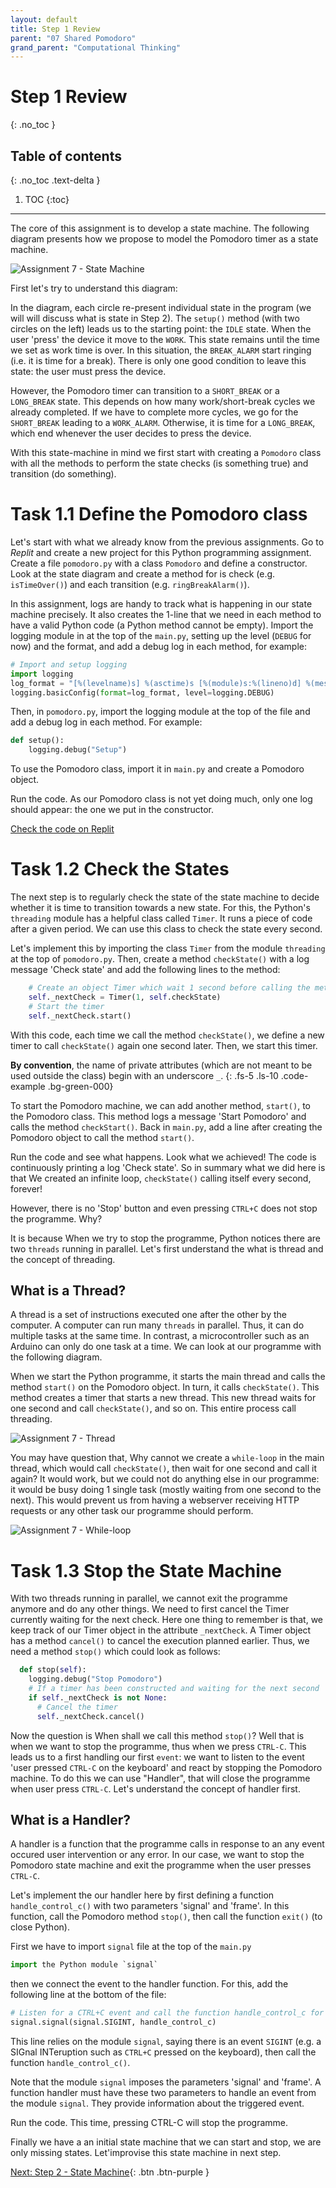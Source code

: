```yaml
---
layout: default
title: Step 1 Review
parent: "07 Shared Pomodoro"
grand_parent: "Computational Thinking"
---
```


# Step 1 Review
{: .no_toc }

## Table of contents
{: .no_toc .text-delta }

1. TOC
{:toc}

---

The core of this assignment is to develop a state machine. The following diagram presents how we propose to model the Pomodoro timer as a state machine.

![Assignment 7 - State Machine]({{site.baseurl}}/assets/images/assignment7-step1-state-machine.svg)

First let's try to understand this diagram:

In the diagram, each circle re-present individual state in the program (we will will discuss what is state in Step 2). The `setup()` method (with two circles on the left) leads us to the starting point: the `IDLE` state. When the user 'press' the device it move to the `WORK`. This state remains until the time we set as work time is over. In this situation, the `BREAK_ALARM` start ringing (i.e. it is time for a break). There is only one good condition to leave this state: the user must press the device.

However, the Pomodoro timer can transition to a `SHORT_BREAK` or a `LONG_BREAK` state. This depends on how many work/short-break cycles we already completed. If we have to complete more cycles, we go for the `SHORT_BREAK` leading to a `WORK_ALARM`. Otherwise, it is time for a `LONG_BREAK`, which end whenever the user decides to press the device.

With this state-machine in mind we first start with creating a `Pomodoro` class with all the methods to perform the state checks (is something true) and transition (do something).

# Task 1.1 Define the Pomodoro class

Let's start with what we already know from the previous assignments. Go to _Replit_ and create a new project for this Python programming assignment. Create a file `pomodoro.py` with a class `Pomodoro` and define a constructor. Look at the state diagram and create a method for is check (e.g. `isTimeOver()`) and each transition (e.g. `ringBreakAlarm()`).

In this assignment, logs are handy to track what is happening in our state machine precisely. It also creates the 1-line that we need in each method to have a valid Python code (a Python method cannot be empty). Import the logging module in at the top of the `main.py`, setting up the level (`DEBUG` for now) and the format, and add a debug log in each method, for example:

```python
# Import and setup logging
import logging
log_format = "[%(levelname)s] %(asctime)s [%(module)s:%(lineno)d] %(message)s"
logging.basicConfig(format=log_format, level=logging.DEBUG)
```

Then, in `pomodoro.py`, import the logging module at the top of the file and add a debug log in each method. For example:

```python
def setup():
    logging.debug("Setup")
```

To use the Pomodoro class, import it in `main.py` and create a Pomodoro object.

Run the code. As our Pomodoro class is not yet doing much, only one log should appear: the one we put in the constructor.

[Check the code on Replit](https://replit.com/@IO1075/07-shared-pomodoro-step1-1)

# Task 1.2 Check the States

The next step is to regularly check the state of the state machine to decide whether it is time to transition towards a new state. For this, the Python's `threading` module has a helpful class called `Timer`. It runs a piece of code after a given period. We can use this class to check the state every second.

Let's implement this by importing the class `Timer` from the module `threading` at the top of `pomodoro.py`. Then, create a method `checkState()` with a log message 'Check state' and add the following lines to the method:

```python
    # Create an object Timer which wait 1 second before calling the method checkState and keep track of it in the attribute _nextCheck
    self._nextCheck = Timer(1, self.checkState)
    # Start the timer
    self._nextCheck.start()
```

With this code, each time we call the method `checkState()`, we define a new timer to call `checkState()` again one second later. Then, we start this timer.

**By convention**, the name of private attributes (which are not meant to be used outside the class) begin with an underscore `_`.
{: .fs-5 .ls-10 .code-example .bg-green-000}

To start the Pomodoro machine, we can add another method, `start()`, to the Pomodoro class. This method logs a message 'Start Pomodoro' and calls the method `checkStart()`. Back in `main.py`, add a line after creating the Pomodoro object to call the method `start()`.

Run the code and see what happens. Look what we achieved! The code is continuously printing a log 'Check state'. So in summary what we did here is that We created an infinite loop, `checkState()` calling itself every second, forever!

However, there is no 'Stop' button and even pressing `CTRL+C` does not stop the programme. Why?

It is because When we try to stop the programme, Python notices there are two `threads` running in parallel. Let's first understand the what is thread and the concept of threading.


## What is a Thread?

A thread is a set of instructions executed one after the other by the computer. A computer can run many `threads` in parallel. Thus, it can do multiple tasks at the same time. In contrast, a microcontroller such as an Arduino can only do one task at a time. We can look at our programme with the following diagram.

When we start the Python programme, it starts the main thread and calls the method `start()` on the Pomodoro object. In turn, it calls `checkState()`. This method creates a timer that starts a new thread. This new thread waits for one second and call `checkState()`, and so on. This entire process call threading.

![Assignment 7 - Thread]({{site.baseurl}}/assets/images/assignment7-step1-threads.svg)

You may have question that, Why cannot we create a `while-loop` in the main thread, which would call `checkState()`, then wait for one second and call it again? It would work, but we could not do anything else in our programme: it would be busy doing 1 single task (mostly waiting from one second to the next). This would prevent us from having a webserver receiving HTTP requests or any other task our programme should perform.

![Assignment 7 - While-loop]({{site.baseurl}}/assets/images/assignment7-step1-while.svg)

# Task 1.3 Stop the State Machine

With two threads running in parallel, we cannot exit the programme anymore and do any other things. We need to first cancel the Timer currently waiting for the next check. Here one thing to remember is that, we keep track of our Timer object in the attribute `_nextCheck`. A Timer object has a method `cancel()` to cancel the execution planned earlier. Thus, we need a method `stop()` which could look as follows:

```python
  def stop(self):
    logging.debug("Stop Pomodoro")
    # If a timer has been constructed and waiting for the next second
    if self._nextCheck is not None:
      # Cancel the timer
      self._nextCheck.cancel()
```

Now the question is When shall we call this method `stop()`? Well that is when we want to stop the programme, thus when we press `CTRL-C`. This leads us to a first handling our first `event`: we want to listen to the event 'user pressed `CTRL-C` on the keyboard' and react by stopping the Pomodoro machine. To do this we can use "Handler", that will close the programme when user press `CTRL-C`. Let's understand the concept of handler first.

## What is a Handler?

A handler is a function that the programme calls in response to an any event occured user intervention or any error. In our case, we want to stop the Pomodoro state machine and exit the programme when the user presses `CTRL-C`.

Let's implement the our handler here by first defining a function `handle_control_c()` with two parameters 'signal' and 'frame'. In this function, call the Pomodoro method `stop()`, then call the function `exit()` (to close Python).

First we have to import `signal` file at the top of the `main.py`

```python
import the Python module `signal`
```

then we connect the event to the handler function. For this, add the following line at the bottom of the file:

```python
# Listen for a CTRL+C event and call the function handle_control_c for each occurence
signal.signal(signal.SIGINT, handle_control_c)
```

This line relies on the module `signal`, saying there is an event `SIGINT` (e.g. a SIGnal INTeruption such as `CTRL+C` pressed on the keyboard), then call the function `handle_control_c()`.

Note that the module `signal` imposes the parameters 'signal' and 'frame'. A function handler must have these two parameters to handle an event from the module `signal`. They provide information about the triggered event.

Run the code. This time, pressing CTRL-C will stop the programme.

Finally we have a an initial state machine that we can start and stop, we are only missing states. Let'improvise this state machine in next step.

[Next: Step 2 - State Machine]({{site.baseurl}}/assignments/07-shared-pomodoro/step2){: .btn .btn-purple }